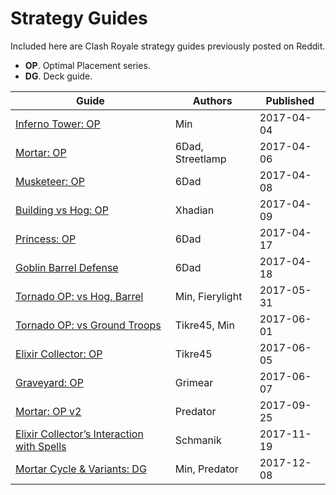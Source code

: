 # Strategy Guides

Included here are Clash Royale strategy guides previously posted on Reddit.


- **OP**. Optimal Placement series.
- **DG**. Deck guide.


Guide | Authors | Published
--- | --- | ---
[Inferno Tower: OP](strategy/inferno-tower.md) | Min | 2017-04-04
[Mortar: OP](strategy/mortar.md) | 6Dad, Streetlamp | 2017-04-06
[Musketeer: OP](strategy/musketeer.md) | 6Dad | 2017-04-08
[Building vs Hog: OP](strategy/building-vs-hog.md) | Xhadian | 2017-04-09
[Princess: OP](strategy/princess.md) | 6Dad | 2017-04-17
[Goblin Barrel Defense](strategy/goblin-barrel-defense.md) | 6Dad | 2017-04-18
[Tornado OP: vs Hog, Barrel](strategy/tornado.md) | Min, Fierylight | 2017-05-31
[Tornado OP: vs Ground Troops](strategy/tornado2.md) | Tikre45, Min | 2017-06-01
[Elixir Collector: OP](strategy/elixir-collector.md) | Tikre45 | 2017-06-05
[Graveyard: OP](strategy/graveyard.md) | Grimear | 2017-06-07
[Mortar: OP v2](strategy/mortar-predator.md) | Predator | 2017-09-25
[Elixir Collector’s Interaction with Spells](strategy/elixir-collector-upgrade.md) | Schmanik | 2017-11-19
[Mortar Cycle & Variants: DG](strategy/mortar-cycle.md) | Min, Predator | 2017-12-08
